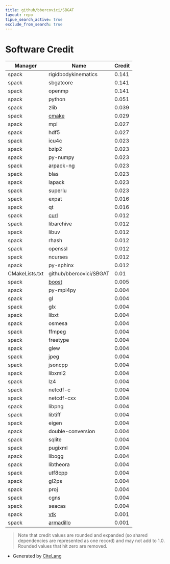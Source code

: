 ```yaml
---
title: github/bbercovici/SBGAT
layout: repo
tipue_search_active: true
exclude_from_search: true
---
```

# Software Credit

|Manager|Name|Credit|
|-------|----|------|
|spack|rigidbodykinematics|0.141|
|spack|sbgatcore|0.141|
|spack|openmp|0.141|
|spack|python|0.051|
|spack|zlib|0.039|
|spack|[cmake](https://www.cmake.org)|0.029|
|spack|mpi|0.027|
|spack|hdf5|0.027|
|spack|icu4c|0.023|
|spack|bzip2|0.023|
|spack|py-numpy|0.023|
|spack|arpack-ng|0.023|
|spack|blas|0.023|
|spack|lapack|0.023|
|spack|superlu|0.023|
|spack|expat|0.016|
|spack|qt|0.016|
|spack|[curl](https://curl.se/)|0.012|
|spack|libarchive|0.012|
|spack|libuv|0.012|
|spack|rhash|0.012|
|spack|openssl|0.012|
|spack|ncurses|0.012|
|spack|py-sphinx|0.012|
|CMakeLists.txt|github/bbercovici/SBGAT|0.01|
|spack|[boost](https://www.boost.org)|0.005|
|spack|py-mpi4py|0.004|
|spack|gl|0.004|
|spack|glx|0.004|
|spack|libxt|0.004|
|spack|osmesa|0.004|
|spack|ffmpeg|0.004|
|spack|freetype|0.004|
|spack|glew|0.004|
|spack|jpeg|0.004|
|spack|jsoncpp|0.004|
|spack|libxml2|0.004|
|spack|lz4|0.004|
|spack|netcdf-c|0.004|
|spack|netcdf-cxx|0.004|
|spack|libpng|0.004|
|spack|libtiff|0.004|
|spack|eigen|0.004|
|spack|double-conversion|0.004|
|spack|sqlite|0.004|
|spack|pugixml|0.004|
|spack|libogg|0.004|
|spack|libtheora|0.004|
|spack|utf8cpp|0.004|
|spack|gl2ps|0.004|
|spack|proj|0.004|
|spack|cgns|0.004|
|spack|seacas|0.004|
|spack|[vtk](http://www.vtk.org)|0.001|
|spack|[armadillo](http://arma.sourceforge.net/)|0.001|


> Note that credit values are rounded and expanded (so shared dependencies are represented as one record) and may not add to 1.0. Rounded values that hit zero are removed.


- Generated by [CiteLang](https://github.com/vsoch/citelang)
